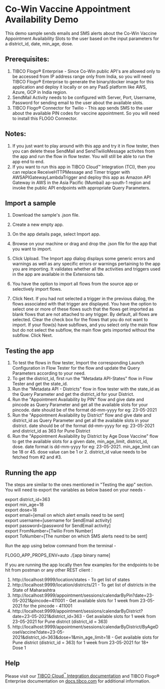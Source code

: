# Co-Win Vaccine Appointment Availability Demo


This demo sample sends emails and SMS alerts about the Co-Win Vaccine Appointment Availability Slots to the user based on the input parameters for a district_id, date, min_age, dose.

## Prerequisites:

1. TIBCO Flogo® Enterprise - Since Co-Win public API's are allowed only to be accessed from IP address range only from India, so you will need TIBCO Flogo® Enterprise to generate the binary/docker image for this application and deploy it locally or on any PaaS platform like AWS, Azure, GCP in India region.
2. SendMail Activity needs to be configured with Server, Port, Username, Password for sending email to the user about the available slots.
3. TIBCO Flogo® Connector for Twilio - This app sends SMS to the user about the available PIN codes for vaccine appointment. So you will need to install this FLOGO Connector.

## Notes:

1. If you just want to play around with this app and try it in flow tester, then you can delete these SendMail and SendTwilioMessage activites from the app and run the flow in flow tester. You will still be able to run the app end to end.
2. If you want to run this app in TIBCO Cloud™ Integration (TCI), then you can replace ReceiveHTTPMessage and Timer trigger with AWSAPIGatewayLambdaTrigger and deploy this app as Amazon API Gateway in AWS  in the Asia Pacific (Mumbai) ap-south-1 region and invoke the public API endpoints with appropriate Query Parameters. 


## Import a sample

1. Download the sample's .json file.

2. Create a new empty app.

3. On the app details page, select Import app.

4. Browse on your machine or drag and drop the .json file for the app that you want to import.

5. Click Upload. The Import app dialog displays some generic errors and warnings as well as any specific errors or warnings pertaining to the app you are importing. It validates whether all the activities and triggers used in the app are available in the Extensions tab.

6. You have the option to import all flows from the source app or selectively import flows.

7. Click Next. If you had not selected a trigger in the previous dialog, the flows associated with that trigger are displayed. You have the option to select one or more of these flows such that the flows get imported as blank flows that are not attached to any trigger. By default, all flows are selected. Clear the check box for the flows that you do not want to import. If your flow(s) have subflows, and you select only the main flow but do not select the subflow, the main flow gets imported without the subflow. Click Next.

## Testing the app

1. To test the flows in flow tester, Import the corresponding Launch Configuration in Flow Tester for the flow and update the Query Parameters according to your need.
2. To get the district_id, first run the "Metadata API-States" flow in Flow Tester and get the state_id. 
3. Run the "Metadata API - Districts" flow in flow tester with the state_id as the Query Parameter and get the district_id for your District.
4. Run the "Appointment Availability by PIN" flow and give date and pincode as Query Parameter and get all the available slots for your pincode. date should be of the format dd-mm-yyyy for eg: 23-05-2021 
5. Run the "Appointment Availability by District" flow and give date and district_id as Query Parameter and get all the available slots in your district. date should be of the format dd-mm-yyyy for eg: 23-05-2021 and district_id as 363 for Pune District
6. Run the "Appointment Availability by District by Age Dose Vaccine" flow to get the available slots for a given date, min_age_limit, district_id, dose. date format is dd-mm-yyyy for eg: 23-05-2021. min_age_limit can be 18 or 45. dose value can be 1 or 2. district_id value needs to be fetched from #2 and #3.

## Running the app

The steps are similar to the ones mentioned in "Testing the app" section.
You will need to export the variables as below based on your needs -

export district_id=363 <br />
export min_age=18 <br />
export dose=18 <br />
export email=[email on which alert emails need to be sent] <br />
export username=[username for SendEmail activity] <br />
export password=[password for SendEmail activity] <br />
export FromNumber=[Twilio From Number] <br />
export ToNumber=[The number on which SMS alerts need to be sent] <br />

Run the app using below command from the terminal -

FLOGO_APP_PROPS_ENV=auto ./[app binary name]

If you are running the app locally then few examples for the endpoints to be hit from postman or any other REST client :

1. http://localhost:9999/location/states - To get list of states
2. http://localhost:9999/location/districts/21 - To get list of districts in the State of Maharashtra
3. http://localhost:9999/appointment/sessions/calendarByPin?date=23-05-2021&pincode=411001 - Get available slots for 1 week from 23-05-2021 for the pincode - 411001
4. http://localhost:9999/appointment/sessions/calendarByDistrict?date=23-05-2021&district_id=363 - Get available slots for 1 week from 23-05-2021 for Pune district (district_id = 363)
5. http://localhost:9999/appointment/sessions/calendarByDistrict/ByAgeDoseVaccine?date=23-05-2021&district_id=363&dose=1&min_age_limit=18 - Get available slots for Pune district (district_id = 363) for 1 week from 23-05-2021 for 18+ Dose 1


## Help

Please visit our [TIBCO Cloud<sup>&trade;</sup> Integration documentation](https://integration.cloud.tibco.com/docs/) and TIBCO Flogo® Enterprise documentation on [docs.tibco.com](https://docs.tibco.com/) for additional information.
